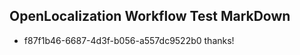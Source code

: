 ## OpenLocalization Workflow Test MarkDown
* f87f1b46-6687-4d3f-b056-a557dc9522b0 thanks!

<!--HONumber=Oct16_HO3-->


